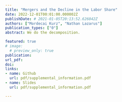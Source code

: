```yaml
---
title: "Mergers and the Decline in the Labor Share"
date: 2022-12-01T00:01:00.000002Z
publishDate: # 2021-01-05T20:13:52.626042Z
authors: ["Mordecai Kurz", "Nathan Lazarus"]
publication_types: ["0"]
abstract: We do the decomposition.

featured: true
# image:
  # preview_only: true
publication: 
url_pdf: 
doi:
links: 
- name: Github
  url: pdf/supplemental_information.pdf
- name: Slides
  url: pdf/supplemental_information.pdf

---
```


